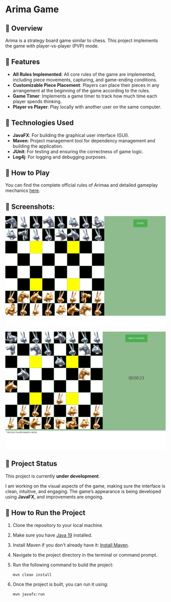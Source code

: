 # Arima Game 

## 📌 Overview

Arima is a strategy board game similar to chess. This project implements the game with player-vs-player (PVP) mode.

## 📌 Features

- **All Rules Implemented**: All core rules of the game are implemented, including piece movements, capturing, and game-ending conditions.
- **Customizable Piece Placement**: Players can place their pieces in any arrangement at the beginning of the game according to the rules.
- **Game Timer**: Implements a game timer to track how much time each player spends thinking.
- **Player vs Player**: Play locally with another user on the same computer.

## 📌 Technologies Used 
 
- **JavaFX**: For building the graphical user interface (GUI).
- **Maven**: Project management tool for dependency management and building the application.
- **JUnit**: For testing and ensuring the correctness of game logic.
- **Log4j**: For logging and debugging purposes.

## 📌 How to Play
  You can find the complete official rules of Arimaa and detailed gameplay mechanics [here](https://www.arimaa.com/arimaa/Rules/).

## 📌 Screenshots:
![1](images/30.png)

![2](images/31.png)
## 📌 Project Status 

This project is currently **under development**. 

I am working on the visual aspects of the game, making sure the interface is clean, intuitive, and engaging. The game’s appearance is being developed using **JavaFX**, and improvements are ongoing.

## 📌 How to Run the Project

1. Clone the repository to your local machine.
2. Make sure you have [Java 19](https://openjdk.java.net/projects/jdk/19/) installed.
3. Install Maven if you don't already have it: [Install Maven](https://maven.apache.org/install.html).
4. Navigate to the project directory in the terminal or command prompt.
5. Run the following command to build the project:

   ```bash
   mvn clean install
6. Once the project is built, you can run it using:
    ```bash 
   mvn javafx:run

